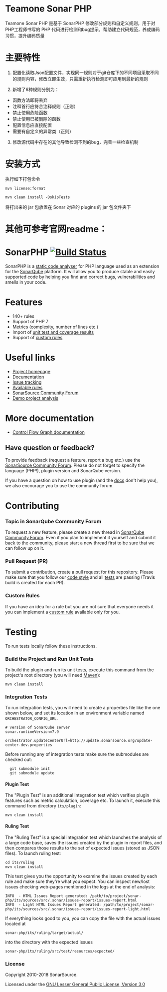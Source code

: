 # Teamone Sonar PHP
Teamone Sonar PHP 是基于 SonarPHP 修改部分规则和自定义规则，用于对PHP工程师书写的 PHP 代码进行检测和bug提示，帮助建立代码规范，养成编码习惯，提升编码质量

# 主要特性
1. 配置化读取Json配置文件，实现同一规则对于git仓库下的不同项目采取不同的规则内容，修改立即生效，只需重新执行检测即可应用到最新的规则

2. 新增了6种规则分别为：
- 函数方法即将丢弃
- 注释首行应符合注释规则（正则）
- 禁止使用危险函数
- 禁止使用已被删除的函数
- 配置信息应直接配置
- 需要有自定义的异常类（正则）

3. 修改源代码中存在的其他导致检测不到的bug，完善一些检查机制

# 安装方式
执行如下打包命令
```shell
mvn license:format

mvn clean install -DskipTests
```

将打出来的 jar 包放置在 Sonar 对应的 plugins 的 jar 包文件夹下

# 其他可参考官网readme：

# SonarPHP [![Build Status](https://travis-ci.org/SonarSource/sonar-php.svg?branch=master)](https://travis-ci.org/SonarSource/sonar-php)

SonarPHP is a [static code analyser](https://en.wikipedia.org/wiki/Static_program_analysis) for PHP language used as an extension for the [SonarQube](http://www.sonarqube.org/) platform. It will allow you to produce stable and easily supported code by helping you find and correct bugs, vulnerabilities and smells in your code.

# Features
* 140+ rules
* Support of PHP 7
* Metrics (complexity, number of lines etc.)
* Import of [unit test and coverage results](http://docs.sonarqube.org/display/PLUG/PHP+Unit+Test+and+Coverage+Results+Import)
* Support of [custom rules](http://docs.sonarqube.org/display/PLUG/Custom+Rules+for+PHP)

# Useful links

* [Project homepage](https://redirect.sonarsource.com/plugins/php.html)
* [Documentation](https://docs.sonarqube.org/display/PLUG/SonarPHP)
* [Issue tracking](http://jira.sonarsource.com/browse/SONARPHP)
* [Available rules](https://rules.sonarsource.com/php)
* [SonarSource Community Forum](https://community.sonarsource.com/)
* [Demo project analysis](https://sonarcloud.io/dashboard?id=drupal)

# More documentation

* [Control Flow Graph documentation](CFG.md)

Have question or feedback?
--------------------------

To provide feedback (request a feature, report a bug etc.) use the [SonarSource Community Forum](https://community.sonarsource.com/). Please do not forget to specify the language (PHP!), plugin version and SonarQube version.

If you have a question on how to use plugin (and the [docs](https://docs.sonarqube.org/display/PLUG/SonarPHP) don't help you), we also encourage you to use the community forum.

# Contributing

### Topic in SonarQube Community Forum

To request a new feature, please create a new thread in [SonarQube Community Forum](https://community.sonarsource.com/). Even if you plan to implement it yourself and submit it back to the community, please start a new thread first to be sure that we can follow up on it.

### Pull Request (PR)
To submit a contribution, create a pull request for this repository. Please make sure that you follow our [code style](https://github.com/SonarSource/sonar-developer-toolset) and all [tests](#testing) are passing (Travis build is created for each PR).

### Custom Rules
If you have an idea for a rule but you are not sure that everyone needs it you can implement a [custom rule](http://docs.sonarqube.org/display/PLUG/Custom+Rules+for+PHP) available only for you.

# <a name="testing"></a>Testing
To run tests locally follow these instructions.

### Build the Project and Run Unit Tests
To build the plugin and run its unit tests, execute this command from the project's root directory (you will need [Maven](http://maven.apache.org/)):
```
mvn clean install
```

### Integration Tests
To run integration tests, you will need to create a properties file like the one shown below, and set its location in an environment variable named `ORCHESTRATOR_CONFIG_URL`.
```
# version of SonarQube server
sonar.runtimeVersion=7.9

orchestrator.updateCenterUrl=http://update.sonarsource.org/update-center-dev.properties
```
Before running any of integration tests make sure the submodules are checked out:
```
  git submodule init
  git submodule update
```
#### Plugin Test
The "Plugin Test" is an additional integration test which verifies plugin features such as metric calculation, coverage etc. To launch it, execute this command from directory `its/plugin`:
```
mvn clean install
```

#### Ruling Test
The "Ruling Test" is a special integration test which launches the analysis of a large code base, saves the issues created by the plugin in report files, and then compares those results to the set of expected issues (stored as JSON files). To launch ruling test:
```
cd its/ruling
mvn clean install
```

This test gives you the opportunity to examine the issues created by each rule and make sure they're what you expect. You can inspect new/lost issues checking web-pages mentioned in the logs at the end of analysis:
```
INFO  - HTML Issues Report generated: /path/to/project/sonar-php/its/sources/src/.sonar/issues-report/issues-report.html
INFO  - Light HTML Issues Report generated: /path/to/project/sonar-php/its/sources/src/.sonar/issues-report/issues-report-light.html
```
If everything looks good to you, you can copy the file with the actual issues located at
```
sonar-php/its/ruling/target/actual/
```
into the directory with the expected issues
```
sonar-php/its/ruling/src/test/resources/expected/
```

### License

Copyright 2010-2018 SonarSource.

Licensed under the [GNU Lesser General Public License, Version 3.0](http://www.gnu.org/licenses/lgpl.txt)
